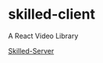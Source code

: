 # skilled-client
A React Video Library

[Skilled-Server](https://github.com/appsplash99/skilled-server/tree/dev)
